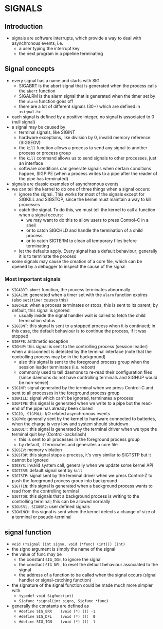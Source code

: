 # SIGNALS

## Introduction

* signals are software interrupts, which provide a way to deal with asynchronous events, i.e.
  * a user typing the interrupt key
  * the next program in a pipeline terminating

## Signal concepts

* every signal has a name and starts with SIG
  * SIGABRT is the abort signal that is generated when the process calls the `abort` function
  * SIGALRM is the alarm signal that is generated when the timer set by the `alarm` function goes off
  * there are a lot of different signals (30+) which are defined in `<signal.h>`
* each signal is defined by a positive integer, no signal is associated to 0 (null signal)
* a signal may be caused by
  * terminal signals, like SIGINT
  * hardware exceptions, like division by 0, invalid memory reference (SIGSEGV)
  * the `kill` function allows a process to send any signal to another process or process group
  * the `kill` command allows us to send signals to other processes, just an interface
  * software conditions can generate signals when certain conditions happen, SIGPIPE (when a process writes to a pipe after the reader of the pipe has terminated)
* signals are classic examples of asynchronous events
* we can tell the kernel to do one of three things when a signal occurs:
  * ignore the signal. This works for most of the signals except for SIGKILL and SIGSTOP, since the kernel must maintain a way to kill processes
  * catch the signal. To do this, we must tell the kernel to call a function when a signal occurs:
    * we may want to do this to allow users to press Control-C in a shell
    * or to catch SIGCHLD and handle the termination of a child process
    * or to catch SIGTERM to clean all temporary files before terminating
  * let the defaults apply. Every signal has a default behaviour; generally it is to terminate the process
* some signals may cause the creation of a core file, which can be opened by a debugger to inspect the cause of the signal

### Most important signals

* `SIGABRT`: `abort` function, the process terminates abnormally
* `SIGALRM`: generated when a timer set with the `alarm` function expires (also `setitimer` causes this)
* `SIGCHLD`: when a process terminates or stops, this is sent to its parent; by default, this signal is ignored
  * usually inside the signal handler wait is called to fetch the child termination status
* `SIGCONT`: this signal is sent to a stopped process when it is continued; in this case, the default behaviour is to continue the process, if it was stopped
* `SIGFPE`: arithmetic exception
* `SIGHUP`: this signal is sent to the controlling process (session leader) when a disconnect is detected by the terminal interface (note that the controlling process may be in the background)
  * also this signal is sent to the foreground process group when the session leader terminates (i.e. reboot)
  * commonly used to tell daemons to re-read their configuration files (since daemons do not have controlling terminals and SIGHUP would be non-sense)
* `SIGINT`: signal generated by the terminal when we press Control-C and sent to all processes in the foreground process group
* `SIGKILL`: signal which can't be ignored, terminates a process
* `SIGPIPE`: this signal is generated when we write to a pipe but the read-end of the pipe has already been closed
* `SIGIO, SIGPOLL`: I/O related asynchronous events
* `SIGPWR`: generally sent by the kernel to hardware connected to batteries, when the charge is very low and system should shutdown
* `SIGQUIT`: this signal is generated by the terminal driver when we type the terminal quit key (Control-backslash)
  * this is sent to all processes in the foreground process group
  * by default, it terminates and generates a core file
* `SIGSEV`: memory violation
* `SIGSTOP`: this signal stops a process, it's very similar to SIGTSTP but it cannot be ignored
* `SIGSYS`: invalid system call, generally when we update some kernel API
* `SIGTERM`: default signal sent by `kill`
* `SIGTSTP`: signal sent by the terminal driver when we press Control-Z to push the foreground process group into background
* `SIGTTIN`: this signal is generated when a background process wants to read from the controlling terminal
* `SIGTTOU`: this signals that a background process is writing to the controlling terminal; this can be allowed normally
* `SIGUSR1, SIGUSR2`: user defined signals
* `SIGWINCH`: this signal is sent when the kernel detects a change of size of a terminal or pseudo-terminal

## signal function

* `void (*signal (int signo, void (*func) (int))) (int)`
* the signo argument is simply the name of the signal
* the value of func may be
  * the constant `SIG_IGN`, to ignore the signal
  * the constact `SIG_DFL`, to reset the default behaviour associated to the signal
  * the address of a function to be called when the signal occurs (signal handler or signal-catching function)
* the signature of the signal function could be made much more simpler with
  * `typedef void Sigfunc(int)`
  * `Sigfunc *signal(int signo, Sigfunc *func)`
* generally the constants are defined as
  * `#define SIG_ERR    (void (*) ()) -1`
  * `#define SIG_DFL    (void (*) ())  0`
  * `#define SIG_IGN    (void (*) ())  1`
